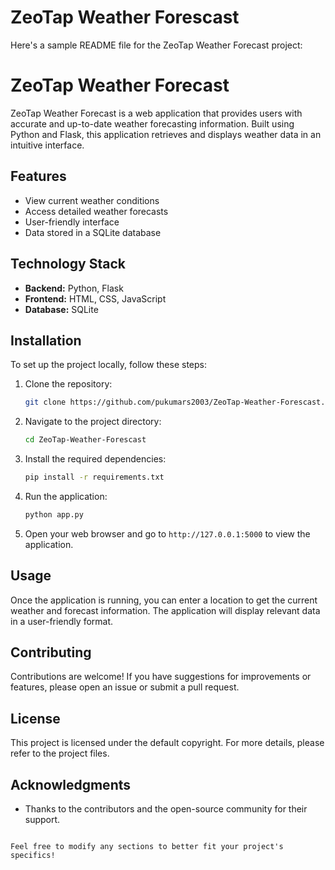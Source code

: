 # ZeoTap Weather Forescast
 
Here's a sample README file for the ZeoTap Weather Forecast project:


# ZeoTap Weather Forecast

ZeoTap Weather Forecast is a web application that provides users with accurate and up-to-date weather forecasting information. Built using Python and Flask, this application retrieves and displays weather data in an intuitive interface.

## Features

- View current weather conditions
- Access detailed weather forecasts
- User-friendly interface
- Data stored in a SQLite database

## Technology Stack

- **Backend:** Python, Flask
- **Frontend:** HTML, CSS, JavaScript
- **Database:** SQLite

## Installation

To set up the project locally, follow these steps:

1. Clone the repository:
   ```bash
   git clone https://github.com/pukumars2003/ZeoTap-Weather-Forescast.git
   ```

2. Navigate to the project directory:
   ```bash
   cd ZeoTap-Weather-Forescast
   ```

3. Install the required dependencies:
   ```bash
   pip install -r requirements.txt
   ```

4. Run the application:
   ```bash
   python app.py
   ```

5. Open your web browser and go to `http://127.0.0.1:5000` to view the application.

## Usage

Once the application is running, you can enter a location to get the current weather and forecast information. The application will display relevant data in a user-friendly format.

## Contributing

Contributions are welcome! If you have suggestions for improvements or features, please open an issue or submit a pull request.

## License

This project is licensed under the default copyright. For more details, please refer to the project files.

## Acknowledgments

- Thanks to the contributors and the open-source community for their support.
```

Feel free to modify any sections to better fit your project's specifics!
